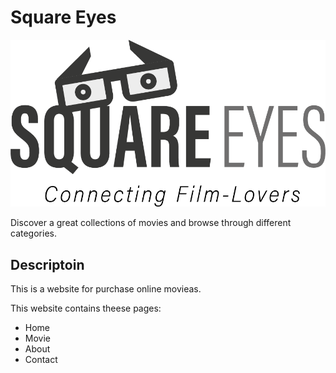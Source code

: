 # Square Eyes

![image](./images/SquareEyes_Logo.png)

Discover a great collections of movies and browse through different categories.

## Descriptoin

This is a website for purchase online movieas.

This website contains theese pages:

- Home
- Movie
- About
- Contact
